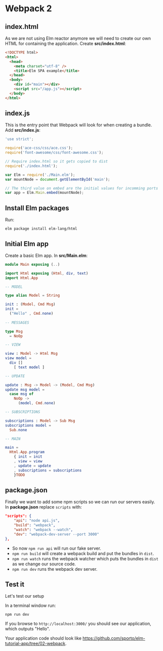 # Webpack 2

## index.html

As we are not using Elm reactor anymore we will need to create our own HTML for containing the application. Create __src/index.html__:

```html
<!DOCTYPE html>
<html>
  <head>
    <meta charset="utf-8" />
    <title>Elm SPA example</title>
  </head>
  <body>
    <div id="main"></div>
    <script src="/app.js"></script>
  </body>
</html>
```

## index.js

This is the entry point that Webpack will look for when creating a bundle. Add __src/index.js__:

```js
'use strict';

require('ace-css/css/ace.css');
require('font-awesome/css/font-awesome.css');

// Require index.html so it gets copied to dist
require('./index.html');

var Elm = require('./Main.elm');
var mountNode = document.getElementById('main');

// The third value on embed are the initial values for incomming ports into Elm
var app = Elm.Main.embed(mountNode);
```

## Install Elm packages

Run:

```
elm package install elm-lang/html
```

## Initial Elm app

Create a basic Elm app. In __src/Main.elm__:

```elm
module Main exposing (..)

import Html exposing (Html, div, text)
import Html.App

-- MODEL

type alias Model = String

init : (Model, Cmd Msg)
init =
  ("Hello" , Cmd.none)
  
-- MESSAGES

type Msg
  = NoOp

-- VIEW

view : Model -> Html Msg
view model =
  div []
    [ text model ]

-- UPDATE

update : Msg -> Model -> (Model, Cmd Msg)
update msg model =
  case msg of
    NoOp ->
      (model, Cmd.none)

-- SUBSCRIPTIONS

subscriptions : Model -> Sub Msg
subscriptions model =
  Sub.none

-- MAIN

main =
  Html.App.program
    { init = init
    , view = view
    , update = update
    , subscriptions = subscriptions
    }TODO
```

## package.json

Finally we want to add some npm scripts so we can run our servers easily. In __package.json__ replace `scripts` with:

```json
"scripts": {
    "api": "node api.js",
    "build": "webpack",
    "watch": "webpack --watch",
    "dev": "webpack-dev-server --port 3000"
},
```

- So now `npm run api` will run our fake server.
- `npm run build` will create a webpack build and put the bundles in `dist`.
- `npm run watch` runs the webpack watcher which puts the bundles in `dist` as we change our source code.
- `npm run dev` runs the webpack dev server.

## Test it

Let's test our setup

In a terminal window run:

```
npm run dev
```

If you browse to `http://localhost:3000/` you should see our application, which outputs "Hello".

Your application code should look like <https://github.com/sporto/elm-tutorial-app/tree/02-webpack>.



